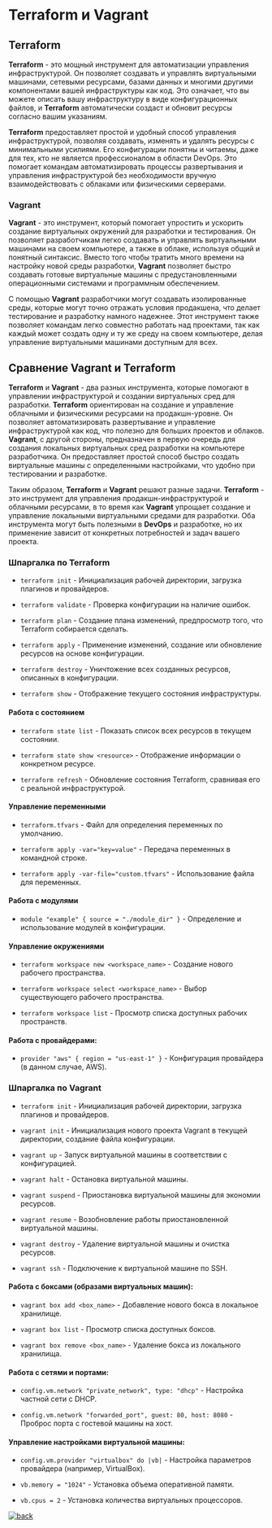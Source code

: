 # Terraform и Vagrant

## Terraform

**Terraform** - это мощный инструмент для автоматизации управления инфраструктурой. Он позволяет создавать и управлять виртуальными машинами, сетевыми ресурсами, базами данных и многими другими компонентами вашей инфраструктуры как код. Это означает, что вы можете описать вашу инфраструктуру в виде конфигурационных файлов, и **Terraform** автоматически создаст и обновит ресурсы согласно вашим указаниям.

**Terraform** предоставляет простой и удобный способ управления инфраструктурой, позволяя создавать, изменять и удалять ресурсы с минимальными усилиями. Его конфигурации понятны и читаемы, даже для тех, кто не является профессионалом в области DevOps. Это помогает командам автоматизировать процессы развертывания и управления инфраструктурой без необходимости вручную взаимодействовать с облаками или физическими серверами.

### Vagrant

**Vagrant** - это инструмент, который помогает упростить и ускорить создание виртуальных окружений для разработки и тестирования. Он позволяет разработчикам легко создавать и управлять виртуальными машинами на своем компьютере, а также в облаке, используя общий и понятный синтаксис. Вместо того чтобы тратить много времени на настройку новой среды разработки, **Vagrant** позволяет быстро создавать готовые виртуальные машины с предустановленными операционными системами и программным обеспечением.

С помощью **Vagrant** разработчики могут создавать изолированные среды, которые могут точно отражать условия продакшена, что делает тестирование и разработку намного надежнее. Этот инструмент также позволяет командам легко совместно работать над проектами, так как каждый может создать одну и ту же среду на своем компьютере, делая управление виртуальными машинами доступным для всех.

## Сравнение Vagrant и Terraform 

**Terraform** и **Vagrant** - два разных инструмента, которые помогают в управлении инфраструктурой и создании виртуальных сред для разработки. **Terraform** ориентирован на создание и управление облачными и физическими ресурсами на продакшн-уровне. Он позволяет автоматизировать развертывание и управление инфраструктурой как код, что полезно для больших проектов и облаков. **Vagrant**, с другой стороны, предназначен в первую очередь для создания локальных виртуальных сред разработки на компьютере разработчика. Он предоставляет простой способ быстро создать виртуальные машины с определенными настройками, что удобно при тестировании и разработке.

Таким образом, **Terraform** и **Vagrant** решают разные задачи. **Terraform** - это инструмент для управления продакшн-инфраструктурой и облачными ресурсами, в то время как **Vagrant** упрощает создание и управление локальными виртуальными средами для разработки. Оба инструмента могут быть полезными в **DevOps** и разработке, но их применение зависит от конкретных потребностей и задач вашего проекта.

### Шпаргалка по Terraform

- `terraform init` - Инициализация рабочей директории, загрузка плагинов и провайдеров.

- `terraform validate` - Проверка конфигурации на наличие ошибок.

- `terraform plan` - Создание плана изменений, предпросмотр того, что Terraform собирается сделать.

- `terraform apply` - Применение изменений, создание или обновление ресурсов на основе конфигурации.

- `terraform destroy` - Уничтожение всех созданных ресурсов, описанных в конфигурации.

- `terraform show` - Отображение текущего состояния инфраструктуры.

#### Работа с состоянием

- `terraform state list` - Показать список всех ресурсов в текущем состоянии.

- `terraform state show <resource>` - Отображение информации о конкретном ресурсе.

- `terraform refresh` - Обновление состояния Terraform, сравнивая его с реальной инфраструктурой.

#### Управление переменными

- `terraform.tfvars` - Файл для определения переменных по умолчанию.

- `terraform apply -var="key=value"` - Передача переменных в командной строке.

- `terraform apply -var-file="custom.tfvars"` - Использование файла для переменных.

#### Работа с модулями

- `module "example" { source = "./module_dir" }` - Определение и использование модулей в конфигурации.

#### Управление окружениями

- `terraform workspace new <workspace_name>` - Создание нового рабочего пространства.

- `terraform workspace select <workspace_name>` - Выбор существующего рабочего пространства.

- `terraform workspace list` - Просмотр списка доступных рабочих пространств.

#### Работа с провайдерами:

- `provider "aws" { region = "us-east-1" }` - Конфигурация провайдера (в данном случае, AWS).

### Шпаргалка по Vagrant

- `terraform init` - Инициализация рабочей директории, загрузка плагинов и провайдеров.

- `vagrant init` - Инициализация нового проекта Vagrant в текущей директории, создание файла конфигурации.

- `vagrant up` - Запуск виртуальной машины в соответствии с конфигурацией.

- `vagrant halt` - Остановка виртуальной машины.

- `vagrant suspend` - Приостановка виртуальной машины для экономии ресурсов.

- `vagrant resume` - Возобновление работы приостановленной виртуальной машины.

- `vagrant destroy` - Удаление виртуальной машины и очистка ресурсов.

- `vagrant ssh` - Подключение к виртуальной машине по SSH.

#### Работа с боксами (образами виртуальных машин):

- `vagrant box add <box_name>` - Добавление нового бокса в локальное хранилище.

- `vagrant box list` - Просмотр списка доступных боксов.

- `vagrant box remove <box_name>` - Удаление бокса из локального хранилища.

#### Работа с сетями и портами:

- `config.vm.network "private_network", type: "dhcp"` - Настройка частной сети с DHCP.

- `config.vm.network "forwarded_port", guest: 80, host: 8080` - Проброс порта с гостевой машины на хост.

#### Управление настройками виртуальной машины:

- `config.vm.provider "virtualbox" do |vb|` - Настройка параметров провайдера (например, VirtualBox).

- `vb.memory = "1024"` - Установка объема оперативной памяти.

- `vb.cpus = 2` - Установка количества виртуальных процессоров.


[![back](https://img.shields.io/badge/в_оглавление-646464)](README.md)
